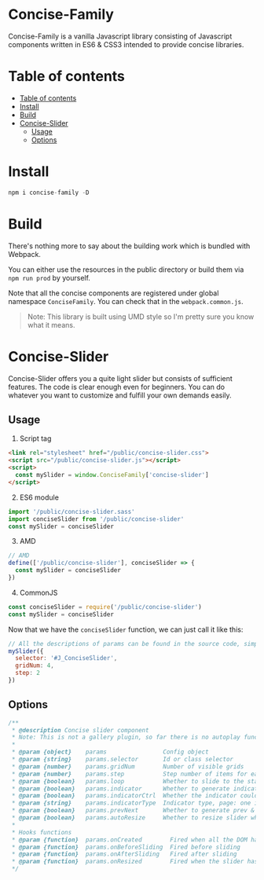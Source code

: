 <h1>Concise-Family</h1>
<p>
Concise-Family is a vanilla Javascript library consisting of Javascript components written in ES6 & CSS3 intended to provide concise libraries.
</p>

# Table of contents
- [Table of contents](#table-of-contents)
- [Install](#install)
- [Build](#build)
- [Concise-Slider](#concise-slider)
  - [Usage](#usage)
  - [Options](#options)

# Install
```js
npm i concise-family -D
```

# Build
There's nothing more to say about the building work which is bundled with Webpack.

You can either use the resources in the public directory or build them via `npm run prod` by yourself.

Note that all the concise components are registered under global namespace `ConciseFamily`. You can check that in the `webpack.common.js`.

> Note: This library is built using UMD style so I'm pretty sure you know what it means.

# Concise-Slider
Concise-Slider offers you a quite light slider but consists of sufficient features. The code is clear enough even for beginners. You can do whatever you want to customize and fulfill your own demands easily.

## Usage
1. Script tag
```html
<link rel="stylesheet" href="/public/concise-slider.css">
<script src="/public/concise-slider.js"></script>
<script>
  const mySlider = window.ConciseFamily['concise-slider']
</script>
```
2. ES6 module
```js
import '/public/concise-slider.sass'
import conciseSlider from '/public/concise-slider'
const mySlider = conciseSlider
```
3. AMD
```js
// AMD
define(['/public/concise-slider'], conciseSlider => {
  const mySlider = conciseSlider  
}) 
```
4. CommonJS
```js
const conciseSlider = require('/public/concise-slider')
const mySlider = conciseSlider  
```
Now that we have the `conciseSlider` function, we can just call it like this:
```js
// All the descriptions of params can be found in the source code, simple enough.
mySlider({
  selector: '#J_ConciseSlider',
  gridNum: 4,
  step: 2
})
```

## Options

```js
/**
 * @description Concise slider component
 * Note: This is not a gallery plugin, so far there is no autoplay function, which is not one of the intended features.
 * 
 * @param {object}    params                Config object
 * @param {string}    params.selector       Id or class selector
 * @param {number}    params.gridNum        Number of visible grids
 * @param {number}    params.step           Step number of items for each slide, default to gridNum
 * @param {boolean}   params.loop           Whether to slide to the start or end while reaching the end or start, default to false
 * @param {boolean}   params.indicator      Whether to generate indicator, default to true
 * @param {boolean}   params.indicatorCtrl  Whether the indicator could control slide, default to false
 * @param {string}    params.indicatorType  Indicator type, page: one item represent gridNum slider items, single: one item maps a single slider item, default to page
 * @param {boolean}   params.prevNext       Whether to generate prev & next slide controllers, default to true
 * @param {boolean}   params.autoResize     Whether to resize slider when window resize fires, default to false
 * 
 * Hooks functions
 * @param {function}  params.onCreated        Fired when all the DOM have been created
 * @param {function}  params.onBeforeSliding  Fired before sliding
 * @param {function}  params.onAfterSliding   Fired after sliding
 * @param {function}  params.onResized        Fired when the slider has been resized
 */
```
